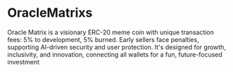 # OracleMatrixs
Oracle Matrix is a visionary ERC-20 meme coin with unique transaction fees: 5% to development, 5% burned. Early sellers face penalties, supporting AI-driven security and user protection. It's designed for growth, inclusivity, and innovation, connecting all wallets for a fun, future-focused investment
